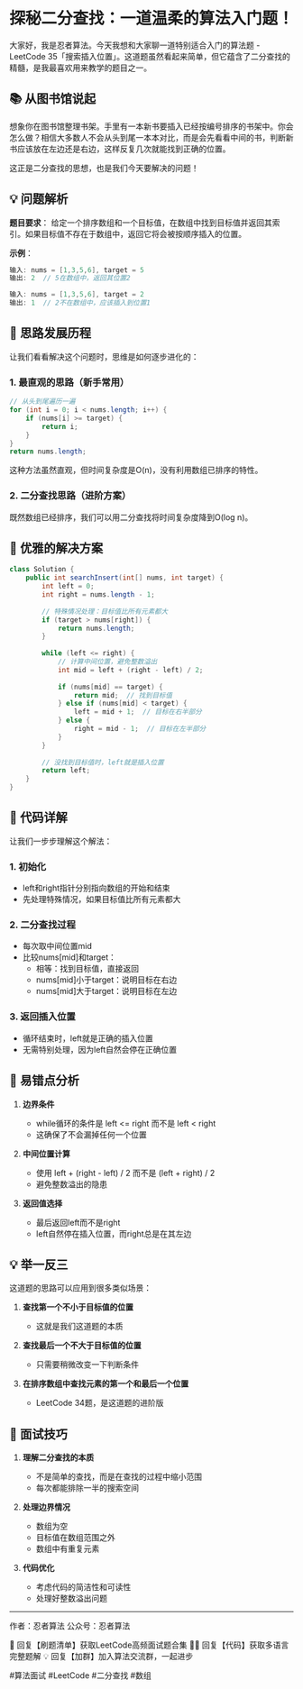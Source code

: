 # 探秘二分查找：一道温柔的算法入门题！

大家好，我是忍者算法。今天我想和大家聊一道特别适合入门的算法题 - LeetCode 35「搜索插入位置」。这道题虽然看起来简单，但它蕴含了二分查找的精髓，是我最喜欢用来教学的题目之一。

## 📚 从图书馆说起

想象你在图书馆整理书架。手里有一本新书要插入已经按编号排序的书架中。你会怎么做？相信大多数人不会从头到尾一本本对比，而是会先看看中间的书，判断新书应该放在左边还是右边，这样反复几次就能找到正确的位置。

这正是二分查找的思想，也是我们今天要解决的问题！

## 💡 问题解析

**题目要求**：
给定一个排序数组和一个目标值，在数组中找到目标值并返回其索引。如果目标值不存在于数组中，返回它将会被按顺序插入的位置。

**示例**：
```java
输入: nums = [1,3,5,6], target = 5
输出: 2  // 5在数组中，返回其位置2

输入: nums = [1,3,5,6], target = 2
输出: 1  // 2不在数组中，应该插入到位置1
```

## 🤔 思路发展历程

让我们看看解决这个问题时，思维是如何逐步进化的：

### 1. 最直观的思路（新手常用）
```java
// 从头到尾遍历一遍
for (int i = 0; i < nums.length; i++) {
    if (nums[i] >= target) {
        return i;
    }
}
return nums.length;
```
这种方法虽然直观，但时间复杂度是O(n)，没有利用数组已排序的特性。

### 2. 二分查找思路（进阶方案）
既然数组已经排序，我们可以用二分查找将时间复杂度降到O(log n)。

## 🚀 优雅的解决方案

```java
class Solution {
    public int searchInsert(int[] nums, int target) {
        int left = 0;
        int right = nums.length - 1;
        
        // 特殊情况处理：目标值比所有元素都大
        if (target > nums[right]) {
            return nums.length;
        }
        
        while (left <= right) {
            // 计算中间位置，避免整数溢出
            int mid = left + (right - left) / 2;
            
            if (nums[mid] == target) {
                return mid;  // 找到目标值
            } else if (nums[mid] < target) {
                left = mid + 1;  // 目标在右半部分
            } else {
                right = mid - 1;  // 目标在左半部分
            }
        }
        
        // 没找到目标值时，left就是插入位置
        return left;
    }
}
```

## 📝 代码详解

让我们一步步理解这个解法：

### 1. 初始化
- left和right指针分别指向数组的开始和结束
- 先处理特殊情况，如果目标值比所有元素都大

### 2. 二分查找过程
- 每次取中间位置mid
- 比较nums[mid]和target：
  - 相等：找到目标值，直接返回
  - nums[mid]小于target：说明目标在右边
  - nums[mid]大于target：说明目标在左边

### 3. 返回插入位置
- 循环结束时，left就是正确的插入位置
- 无需特别处理，因为left自然会停在正确位置

## 🎯 易错点分析

1. **边界条件**
   - while循环的条件是 left <= right 而不是 left < right
   - 这确保了不会漏掉任何一个位置

2. **中间位置计算**
   - 使用 left + (right - left) / 2 而不是 (left + right) / 2
   - 避免整数溢出的隐患

3. **返回值选择**
   - 最后返回left而不是right
   - left自然停在插入位置，而right总是在其左边

## 💡 举一反三

这道题的思路可以应用到很多类似场景：

1. **查找第一个不小于目标值的位置**
   - 这就是我们这道题的本质

2. **查找最后一个不大于目标值的位置**
   - 只需要稍微改变一下判断条件

3. **在排序数组中查找元素的第一个和最后一个位置**
   - LeetCode 34题，是这道题的进阶版

## 🌟 面试技巧

1. **理解二分查找的本质**
   - 不是简单的查找，而是在查找的过程中缩小范围
   - 每次都能排除一半的搜索空间

2. **处理边界情况**
   - 数组为空
   - 目标值在数组范围之外
   - 数组中有重复元素

3. **代码优化**
   - 考虑代码的简洁性和可读性
   - 处理好整数溢出问题

---
作者：忍者算法
公众号：忍者算法

🎁 回复【刷题清单】获取LeetCode高频面试题合集
🧑‍💻 回复【代码】获取多语言完整题解
💡 回复【加群】加入算法交流群，一起进步

#算法面试 #LeetCode #二分查找 #数组